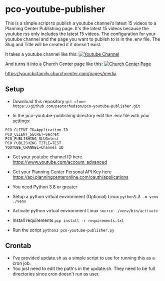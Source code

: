 # pco-youtube-publisher
This is a simple script to publish a youtube channel's latest 15 videos to a Planning Center Publishing page.
It's the latest 15 videos because the youtube rss only includes the latest 15 videos.
The configuration for your youtube channel and the page you want to publish to is in the .env file.
The Slug and Title will be created if it doesn't exist.

It takes a youtube channel like this:
[![Youtube Channel](https://raw.githubusercontent.com/pastorhudson/pco-youtube-publisher/master/images/youtube.png)](https://https://raw.githubusercontent.com/pastorhudson/pco-youtube-publisher/master/images/youtube.png)

And turns it into a Church Center page like this:
[![Church Center Page](https://raw.githubusercontent.com/pastorhudson/pco-youtube-publisher/master/images/church_center.png)](https://https://raw.githubusercontent.com/pastorhudson/pco-youtube-publisher/master/images/youtube.png)

https://yourcbcfamily.churchcenter.com/pages/media

## Setup
- Download this repository
`git clone https://github.com/pastorhudson/pco-youtube-publisher.git`

- In the pco-youtube-publishing directory edit the .env file with your settings:
```
PCO_CLIENT_ID=Application ID
PCO_CLIENT_SECRET=Secret
PCO_PUBLISHING_SLUG=test
PCO_PUBLISHING_TITLE=TEST
YOUTUBE_CHANNEL=Channel ID
```
- Get your youtube channel ID here https://www.youtube.com/account_advanced
- Get your Planning Center Personal API Key here https://api.planningcenteronline.com/oauth/applications

- You need Python 3.8 or greater
- Setup a python virtual environment (Optional)
Linux `python3.8 -m venv ./venv`
- Activate python virtual environment
Linux `source ./venv/bin/activate`

- Install requirements
`pip install -r requirements.txt`

- Run the script
`python3 pco-youtube-publisher.py`

## Crontab
- I've provided update.sh as a simple script to use for running this as a cron job.
- You just need to edit the path's in the update.sh. They need to be full directories since cron doesn't run as user.

